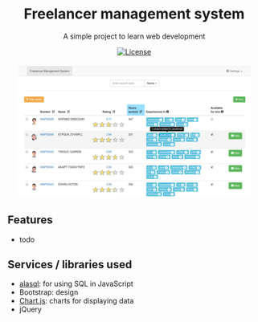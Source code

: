<div align="center">

  <h1>Freelancer management system</h1>
  <p>A simple project to learn web development</p>
  <a href="https://manparvesh.mit-license.org/"><img src="https://img.shields.io/badge/license-MIT-blue.svg" alt="License"></a> 
  
</div>
<div align="center" style="margin: 20px">
  <img src="https://github.com/manparvesh/FMS/raw/master/screenshot.png">
</div>

## Features
 - todo

## Services / libraries used
 - [alasql](https://github.com/agershun/alasql): for using SQL in JavaScript
 - Bootstrap: design
 - [Chart.js](http://www.chartjs.org/): charts for displaying data
 - jQuery
